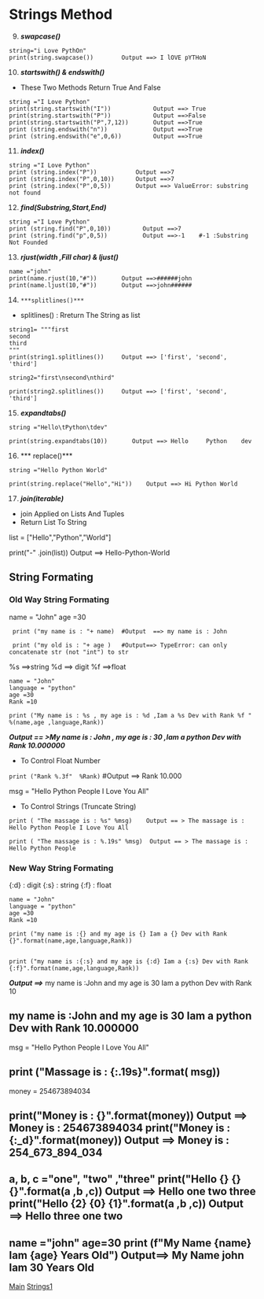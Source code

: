 # Strings Method

9. ***swapcase()***
```
string="i Love PythOn"
print(string.swapcase())        Output ==> I lOVE pYTHoN
```

10. ***startswith() & endswith()***
 - These Two Methods Return True And False
```
string ="I Love Python"
print(string.startswith("I"))            Output ==> True
print(string.startswith("P"))            Output ==>False   
print(string.startswith("P",7,12))       Output ==>True
print (string.endswith("n"))             Output ==>True
print (string.endswith("e",0,6))         Output ==>True
```

11. ***index()***

```
string ="I Love Python"  
print (string.index("P"))           Output ==>7
print (string.index("P",0,10))      Output ==>7
print (string.index("P",0,5))       Output ==> ValueError: substring not found
```
12. ***find(Substring,Start,End)***

```
string ="I Love Python"
print (string.find("P",0,10))         Output ==>7
print (string.find("p",0,5))          Output ==>-1    #-1 :Substring Not Founded
```
13.  ***rjust(width ,Fill char)  & ljust()***

```
name ="john"
print(name.rjust(10,"#"))       Output ==>######john
print(name.ljust(10,"#"))       Output ==>john######
```

14.     ***splitlines()***

 - splitlines() : Rreturn The String as  list

```
string1= """first
second
third
"""
print(string1.splitlines())     Output ==> ['first', 'second', 'third']

string2="first\nsecond\nthird"

print(string2.splitlines())     Output ==> ['first', 'second', 'third']
```

15. ***expandtabs()***

```
string ="Hello\tPython\tdev"

print(string.expandtabs(10))       Output ==> Hello     Python    dev
```

16. *** replace()***
```
string ="Hello Python World"

print(string.replace("Hello","Hi"))    Output ==> Hi Python World
```

17. ***join(iterable)***
- join Applied on Lists And Tuples
- Return List To String 

list = ["Hello","Python","World"]

print("-" .join(list))             Output ==> Hello-Python-World

## String Formating
### Old Way String Formating
name = "John"
age =30

```
 print ("my name is : "+ name)  #Output  ==> my name is : John

 print ("my old is : "+ age )   #Output==> TypeError: can only concatenate str (not "int") to str
```

 %s ==>string
 %d ==> digit
 %f ==>float

```
name = "John"
language = "python"
age =30
Rank =10
   
print ("My name is : %s , my age is : %d ,Iam a %s Dev with Rank %f " %(name,age ,language,Rank))
```
***Output == >My name is : John , my age is : 30 ,Iam a python Dev with Rank 10.000000***

- To Control Float Number 

`print ("Rank %.3f"  %Rank)`    #Output ==> Rank 10.000

msg = "Hello Python People I Love You All"


- To Control Strings (Truncate String)
```
print ( "The massage is : %s" %msg)    Output == > The massage is : Hello Python People I Love You All

print ( "The massage is : %.19s" %msg)  Output == > The massage is : Hello Python People
```

### New Way String Formating

{:d} : digit 
{:s} : string 
{:f} : float
```
name = "John"
language = "python"
age =30
Rank =10

print ("my name is :{} and my age is {} Iam a {} Dev with Rank {}".format(name,age,language,Rank))
 

print ("my name is :{:s} and my age is {:d} Iam a {:s} Dev with Rank {:f}".format(name,age,language,Rank))
```

***Output ==>***
my name is :John and my age is 30 Iam a python Dev with Rank 10

my name is :John and my age is 30 Iam a python Dev with Rank 10.000000
---
msg = "Hello Python People I Love You All"

print ("Massage is : {:.19s}".format( msg))
---
money = 254673894034

print("Money is : {}".format(money))          Output ==> Money is : 254673894034
print("Money is : {:_d}".format(money))       Output ==> Money is : 254_673_894_034
---
a, b, c ="one", "two" ,"three"
print("Hello {} {} {}".format(a ,b ,c))       Output ==> Hello one two three
print("Hello {2} {0} {1}".format(a ,b ,c))    Output ==> Hello three one two
---
name ="john"
age=30
print (f"My Name {name} Iam {age} Years Old")   Output==> My Name john Iam 30 Years Old
---



[Main](./README.md)
[Strings1](./strings1.md)